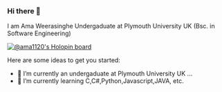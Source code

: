 ### Hi there 👋
I am Ama Weerasinghe
Undergaduate at Plymouth University UK (Bsc. in Software Engineering)

[![@ama1120's Holopin board](https://holopin.me/ama1120)](https://holopin.io/@ama1120)


Here are some ideas to get you started:

- 🔭 I’m currently an undergaduate at Plymouth University UK ...
- 🌱 I’m currently learning C,C#,Python,Javascript,JAVA, etc. 

